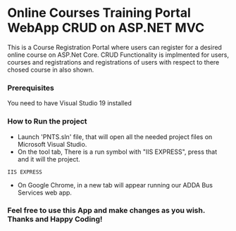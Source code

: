 # Online Courses Training Portal WebApp CRUD on ASP.NET MVC


This is a Course Registration Portal where users can register for a desired online course on ASP.Net Core. CRUD Functionality is implmented for users, courses and registrations and registrations of users with respect to there chosed course in also shown. 

### Prerequisites

You need to have Visual Studio 19 installed

### How to Run the project

* Launch 'PNTS.sln' file, that will open all the needed project files on Microsoft Visual Studio. 
* On the tool tab, There is a run symbol with "IIS EXPRESS", press that and it will the project.

```
IIS EXPRESS
```
* On Google Chrome, in a new tab will appear running our ADDA Bus Services web app.


### Feel free to use this App and make changes as you wish. Thanks and Happy Coding!

